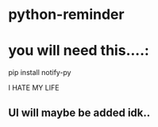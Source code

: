# python-reminder


# you will need this....:
pip install notify-py

I HATE MY LIFE


## UI will maybe be added idk..